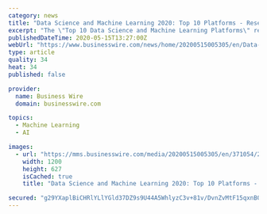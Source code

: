 ```yaml
---
category: news
title: "Data Science and Machine Learning 2020: Top 10 Platforms - ResearchAndMarkets.com"
excerpt: "The \"Top 10 Data Science and Machine Learning Platforms\" report has been added to ResearchAndMarkets.com's offering. As we race toward a digitized, hyperconnected, and automated future, the demand for products and services that can support those needs grows."
publishedDateTime: 2020-05-15T13:27:00Z
webUrl: "https://www.businesswire.com/news/home/20200515005305/en/Data-Science-Machine-Learning-2020-Top-10"
type: article
quality: 34
heat: 34
published: false

provider:
  name: Business Wire
  domain: businesswire.com

topics:
  - Machine Learning
  - AI

images:
  - url: "https://mms.businesswire.com/media/20200515005305/en/371054/23/ResearchAndMarkets_800px.jpg"
    width: 1200
    height: 627
    isCached: true
    title: "Data Science and Machine Learning 2020: Top 10 Platforms - ResearchAndMarkets.com"

secured: "g29YXaplBiCHRlYLlYGld37DZ9s9U44A5WhlyzC3v+81v/DvnZvMtF15qxnB0RzqdwvOq51KN6vXrHHJOs1yySa3Gx5tiRWb9wBEBHbnjsFdeO6RMUYd4uxRfBeHflj4GOwvsOEcDYehS0YsD4+CtpPEwRMsXIlbrZ9SQtEeJlqNXpwYHkD00YU+eeVrOhtb4AlOkfBJ7XOw4sAkj4swN57K0eWN4+soxpSWZNCsYwI3VPHazrY546RBVi3litLlx3yOLpVHqpAEUNFonOK3akkLSuYhqScGCCNhbyCKkGuG5AxDNo3qG9IcVHR85NmndYyR9FfYvmxCptWXPHUqO4xoSpwlpU9m+vVJKtn+VKntBWqqdRibszqVErRRMU6GrYrgDYXjo5fVLOiADOC0IgsJB0NwlmaYIlAvGLiYv3N0KqsaPygmTWCazKjcrIm9vk6S0MdNkEyu9al1bLQi0jEpcjxIv8yyCmokgd1vd7M=;I85LJsWo4RBDcJg/dirDLQ=="
---
```


